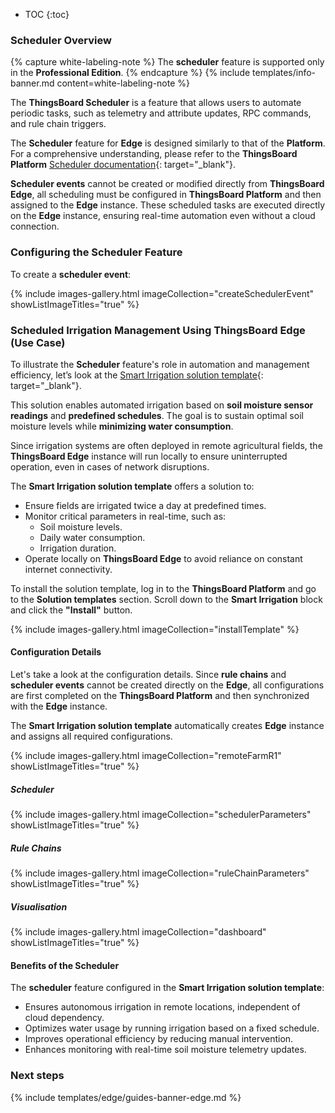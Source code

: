* TOC
{:toc}

### Scheduler Overview

{% capture white-labeling-note %}
The **scheduler** feature is supported only in the **Professional Edition**.
{% endcapture %}
{% include templates/info-banner.md content=white-labeling-note %}

The **ThingsBoard Scheduler** is a feature that allows users to automate periodic tasks, such as telemetry and attribute updates, RPC commands, and rule chain triggers.

The **Scheduler** feature for **Edge** is designed similarly to that of the **Platform**. 
For a comprehensive understanding, please refer to the **ThingsBoard Platform** [Scheduler documentation](/docs/pe/user-guide/scheduler/){: target="_blank"}.

**Scheduler events** cannot be created or modified directly from **ThingsBoard Edge**, all scheduling must be configured in **ThingsBoard Platform** and then assigned to the **Edge** instance.
These scheduled tasks are executed directly on the **Edge** instance, ensuring real-time automation even without a cloud connection.

### Configuring the Scheduler Feature 

To create a **scheduler event**: 

{% include images-gallery.html imageCollection="createSchedulerEvent" showListImageTitles="true" %}

### Scheduled Irrigation Management Using ThingsBoard Edge (Use Case)

To illustrate the **Scheduler** feature's role in automation and management efficiency, let’s look at the [Smart Irrigation solution template](/docs/pe/solution-templates/smart-irrigation/){: target="_blank"}.

This solution enables automated irrigation based on **soil moisture sensor readings** and **predefined schedules**. 
The goal is to sustain optimal soil moisture levels while **minimizing water consumption**.

Since irrigation systems are often deployed in remote agricultural fields, the **ThingsBoard Edge** instance will run locally to ensure uninterrupted operation, even in cases of network disruptions.

The **Smart Irrigation solution template** offers a solution to:
* Ensure fields are irrigated twice a day at predefined times.
* Monitor critical parameters in real-time, such as:
  * Soil moisture levels.
  * Daily water consumption.
  * Irrigation duration.
* Operate locally on **ThingsBoard Edge** to avoid reliance on constant internet connectivity.

To install the solution template, log in to the **ThingsBoard Platform** and go to the **Solution templates** section. 
Scroll down to the **Smart Irrigation** block and click the **"Install"** button.

{% include images-gallery.html imageCollection="installTemplate" %}

#### Configuration Details

Let's take a look at the configuration details. 
Since **rule chains** and **scheduler events** cannot be created directly on the **Edge**, all configurations are first completed on the **ThingsBoard Platform** and then synchronized with the **Edge** instance.

The **Smart Irrigation solution template** automatically creates **Edge** instance and assigns all required configurations.

{% include images-gallery.html imageCollection="remoteFarmR1" showListImageTitles="true" %}

##### Scheduler

{% include images-gallery.html imageCollection="schedulerParameters" showListImageTitles="true" %}

##### Rule Chains

{% include images-gallery.html imageCollection="ruleChainParameters" showListImageTitles="true" %}

##### Visualisation

{% include images-gallery.html imageCollection="dashboard" showListImageTitles="true" %}

#### Benefits of the Scheduler
The **scheduler** feature configured in the **Smart Irrigation solution template**:
* Ensures autonomous irrigation in remote locations, independent of cloud dependency. 
* Optimizes water usage by running irrigation based on a fixed schedule. 
* Improves operational efficiency by reducing manual intervention. 
* Enhances monitoring with real-time soil moisture telemetry updates.

### Next steps

{% include templates/edge/guides-banner-edge.md %}